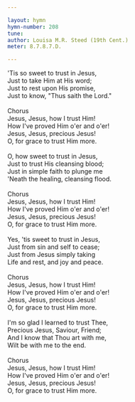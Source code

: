 ```yaml
---

layout: hymn
hymn-number: 208
tune: 
author: Louisa M.R. Steed (19th Cent.)
meter: 8.7.8.7.D.

---
```

'Tis so sweet to trust in Jesus,<br>Just to take Him at His word;<br>Just to rest upon His promise,<br>Just to know, "Thus saith the Lord."<br><br>Chorus<br>Jesus, Jesus, how I trust Him!<br>How I've proved Him o'er and o'er!<br>Jesus, Jesus, precious Jesus!<br>O, for grace to trust Him more.<br><br>O, how sweet to trust in Jesus,<br>Just to trust His cleansing blood;<br>Just in simple faith to plunge me<br>'Neath the healing, cleansing flood.<br><br>Chorus<br>Jesus, Jesus, how I trust Him!<br>How I've proved Him o'er and o'er!<br>Jesus, Jesus, precious Jesus!<br>O, for grace to trust Him more.<br><br>Yes, 'tis sweet to trust in Jesus,<br>Just from sin and self to cease;<br>Just from Jesus simply taking<br>Life and rest, and joy and peace.<br><br>Chorus<br>Jesus, Jesus, how I trust Him!<br>How I've proved Him o'er and o'er!<br>Jesus, Jesus, precious Jesus!<br>O, for grace to trust Him more.<br><br>I'm so glad I learned to trust Thee,<br>Precious Jesus, Saviour, Friend;<br>And I know that Thou art with me,<br>Wilt be with me to the end.<br><br>Chorus<br>Jesus, Jesus, how I trust Him!<br>How I've proved Him o'er and o'er!<br>Jesus, Jesus, precious Jesus!<br>O, for grace to trust Him more.<br><br><br>
